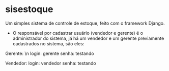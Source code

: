 # sisestoque
Um simples sistema de controle de estoque, feito com o framework Django.

* O responsável por cadastrar usuário (vendedor e gerente) é o administrador do sistema, já há um vendedor e um gerente previamente cadastrados no sistema, são eles:

Gerente: \n
login: gerente
senha: testando

Vendedor:
login: vendedor
senha: testando

